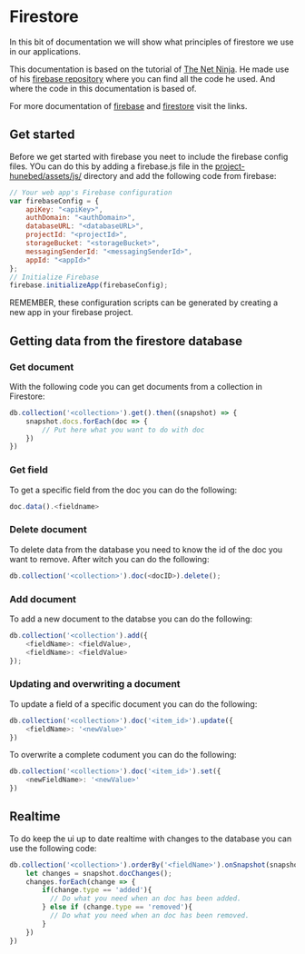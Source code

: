 # Firestore
In this bit of documentation we will show what principles of firestore we use in our applications.

This documentation is based on the tutorial of [The Net Ninja](https://www.thenetninja.co.uk/courses/firebase-firestore-tutorial). 
He made use of his [firebase repository](https://github.com/iamshaunjp/firebase-firestore-playlist) where you can find all the code he used. And where the code in this documentation is based of.

For more documentation of [firebase](https://firebase.google.com/docs) and [firestore](https://firebase.google.com/docs/firestore/) visit the links.

## Get started
Before we get started with firebase you neet to include the firebase config files. YOu can do this by adding a firebase.js file in the [project-hunebed/assets/js/](https://github.com/Stuxles/project-hunebed/tree/master/assets/js) directory and add the following code from firebase:
```javascript
// Your web app's Firebase configuration
var firebaseConfig = {
    apiKey: "<apiKey>",
    authDomain: "<authDomain>",
    databaseURL: "<databaseURL>",
    projectId: "<projectId>",
    storageBucket: "<storageBucket>",
    messagingSenderId: "<messagingSenderId>",
    appId: "<appId>"
};
// Initialize Firebase
firebase.initializeApp(firebaseConfig);
```
REMEMBER, these configuration scripts can be generated by creating a new app in your firebase project. 

## Getting data from the firestore database
### Get document
With the following code you can get documents from a collection in Firestore:
```javascript
db.collection('<collection>').get().then((snapshot) => {
    snapshot.docs.forEach(doc => {
        // Put here what you want to do with doc
    })
})

```
### Get field
To get a specific field from the doc you can do the following:
```javascript
doc.data().<fieldname>
```
### Delete document
To delete data from the database you need to know the id of the doc you want to remove.
After witch you can do the following:
```javascript
db.collection('<collection>').doc(<docID>).delete();
```
### Add document
To add a new document to the databse you can do the following:
```javascript
db.collection('<collection').add({
    <fieldName>: <fieldValue>,
    <fieldName>: <fieldValue>
});
```
### Updating and overwriting a document
To update a field of a specific document you can do the following:
```javascript
db.collection('<collection>').doc('<item_id>').update({
    <fieldName>: '<newValue>'
})
```
To overwrite a complete codument you can do the following:
```javascript
db.collection('<collection>').doc('<item_id>').set({
    <newFieldName>: '<newValue>'
})
```
## Realtime
To do keep the ui up to date realtime with changes to the database you can use the following code:
```javascript
db.collection('<collection>').orderBy('<fieldName>').onSnapshot(snapshot => {
    let changes = snapshot.docChanges();
    changes.forEach(change => {
        if(change.type == 'added'){
          // Do what you need when an doc has been added.
        } else if (change.type == 'removed'){
          // Do what you need when an doc has been removed.
        }
    })
})
```
